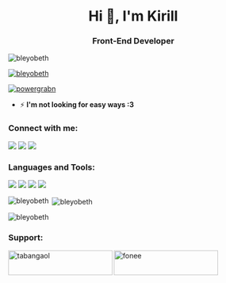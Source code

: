 <h1 align="center">Hi 👋, I'm Kirill</h1>
<h3 align="center">Front-End Developer</h3>

<p>
<a><img src="https://komarev.com/ghpvc/?username=bleyobeth&label=Profile%20views&color=298eff&style=plastic" alt="bleyobeth"/></a>

<a href="https://github.com/ryo-ma/github-profile-trophy"><img src="https://github-profile-trophy.vercel.app/?username=bleyobeth" alt="bleyobeth"/></a>

<a href="https://twitter.com/powergrabn"  target="blank"><img src="https://img.shields.io/twitter/follow/powergrabn?logo=twitter&style=for-the-badge" alt="powergrabn"></a>
</p>

- ⚡ **I'm not looking for easy ways :3**

<h3 align="left">Connect with me:</h3>
<p>
<a href="https://twitter.com/powergrabn"><img src="https://img.shields.io/badge/LinkedIn-0077B5?style=for-the-badge&logo=linkedin&logoColor=white"/></a>
<a href="https://stackoverflow.com/users/15486238"><img src="https://img.shields.io/badge/Stack_Overflow-FE7A16?style=for-the-badge&logo=stack-overflow&logoColor=white"/></a>
<a href="https://www.reddit.com/user/Benilyn"><img src="https://img.shields.io/badge/Reddit-FF4500?style=for-the-badge&logo=reddit&logoColor=white"/></a>
</p>


<h3 align="left">Languages and Tools:</h3>
<p>
<a><img src="https://img.shields.io/badge/HTML5-E34F26?style=for-the-badge&logo=html5&logoColor=white"/></a>
<a><img src="https://img.shields.io/badge/CSS3-1572B6?style=for-the-badge&logo=css3&logoColor=white"/></a>
<a><img src="https://img.shields.io/badge/JavaScript-323330?style=for-the-badge&logo=javascript&logoColor=F7DF1E"/></a>
<a><img src="https://img.shields.io/badge/React-20232A?style=for-the-badge&logo=react&logoColor=61DAFB"/></a>
</p>

<p><img align="left" src="https://github-readme-stats.vercel.app/api/top-langs?username=bleyobeth&show_icons=true&theme=dracula&title_color=00a3d7&text_color=ffffff&locale=en&layout=compact" alt="bleyobeth" /></p>

<p>&nbsp;<img align="center" src="https://github-readme-stats.vercel.app/api?username=bleyobeth&show_icons=true&theme=dracula&title_color=00a3d7&text_color=ffffff&locale=en" alt="bleyobeth" /></p>

<p><img align="center" src="https://github-readme-streak-stats.herokuapp.com/?user=bleyobeth&theme=dark" alt="bleyobeth"/></p>

<h3 align="left">Support:</h3>
<p><a href="https://www.buymeacoffee.com/tabangaol"> <img align="left" src="https://cdn.buymeacoffee.com/buttons/v2/default-yellow.png" height="50" width="210" alt="tabangaol" /></a><a href="https://ko-fi.com/fonee"> <img align="left" src="https://cdn.ko-fi.com/cdn/kofi3.png?v=3" height="50" width="210" alt="fonee" /></a></p><br><br>